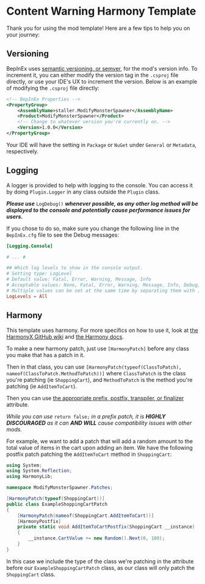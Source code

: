 # Content Warning Harmony Template

Thank you for using the mod template! Here are a few tips to help you on your journey:

## Versioning

BepInEx uses [semantic versioning, or semver](https://semver.org/), for the mod's version info.
To increment it, you can either modify the version tag in the `.csproj` file directly, or use your IDE's UX to increment the version. Below is an example of modifying the `.csproj` file directly:

```xml
<!-- BepInEx Properties -->
<PropertyGroup>
    <AssemblyName>staller.ModifyMonsterSpawner</AssemblyName>
    <Product>ModifyMonsterSpawner</Product>
    <!-- Change to whatever version you're currently on. -->
    <Version>1.0.0</Version>
</PropertyGroup>
```

Your IDE will have the setting in `Package` or `NuGet` under `General` or `Metadata`, respectively.

## Logging

A logger is provided to help with logging to the console.
You can access it by doing `Plugin.Logger` in any class outside the `Plugin` class.

***Please use*** `LogDebug()` ***whenever possible, as any other log method
will be displayed to the console and potentially cause performance issues for users.***

If you chose to do so, make sure you change the following line in the `BepInEx.cfg` file to see the Debug messages:

```toml
[Logging.Console]

# ... #

## Which log levels to show in the console output.
# Setting type: LogLevel
# Default value: Fatal, Error, Warning, Message, Info
# Acceptable values: None, Fatal, Error, Warning, Message, Info, Debug, All
# Multiple values can be set at the same time by separating them with , (e.g. Debug, Warning)
LogLevels = All
```

## Harmony

This template uses harmony. For more specifics on how to use it, look at
[the HarmonyX GitHub wiki](https://github.com/BepInEx/HarmonyX/wiki) and
[the Harmony docs](https://harmony.pardeike.net/).

To make a new harmony patch, just use `[HarmonyPatch]` before any class you make that has a patch in it.

Then in that class, you can use
`[HarmonyPatch(typeof(ClassToPatch), nameof(ClassToPatch.MethodToPatch))]`
where `ClassToPatch` is the class you're patching (ie `ShoppingCart`), and `MethodToPatch` is the method you're patching (ie `AddItemToCart`).

Then you can use
[the appropriate prefix, postfix, transpiler, or finalizer](https://harmony.pardeike.net/articles/patching.html) attribute.

_While you can use_ `return false;` _in a prefix patch,
it is **HIGHLY DISCOURAGED** as it can **AND WILL** cause compatibility issues with other mods._

For example, we want to add a patch that will add a random amount to the total value of items in the cart upon adding an item.
We have the following postfix patch patching the `AddItemToCart` method
in `ShoppingCart`:

```csharp
using System;
using System.Reflection;
using HarmonyLib;

namespace ModifyMonsterSpawner.Patches;

[HarmonyPatch(typeof(ShoppingCart))]
public class ExampleShoppingCartPatch
{
    [HarmonyPatch(nameof(ShoppingCart.AddItemToCart))]
    [HarmonyPostfix]
    private static void AddItemToCartPostfix(ShoppingCart __instance)
    {
        __instance.CartValue += new Random().Next(0, 100);
    }
}

```

In this case we include the type of the class we're patching in the attribute
before our `ExampleShoppingCartPatch` class,
as our class will only patch the `ShoppingCart` class.
